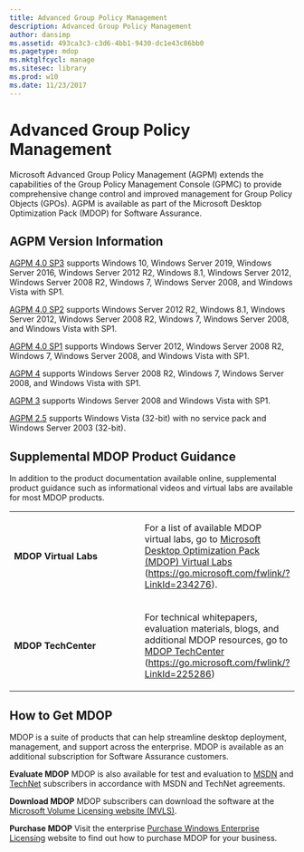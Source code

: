 ```yaml
---
title: Advanced Group Policy Management
description: Advanced Group Policy Management
author: dansimp
ms.assetid: 493ca3c3-c3d6-4bb1-9430-dc1e43c86bb0
ms.pagetype: mdop
ms.mktglfcycl: manage
ms.sitesec: library
ms.prod: w10
ms.date: 11/23/2017
---
```



# Advanced Group Policy Management


Microsoft Advanced Group Policy Management (AGPM) extends the capabilities of the Group Policy Management Console (GPMC) to provide comprehensive change control and improved management for Group Policy Objects (GPOs). AGPM is available as part of the Microsoft Desktop Optimization Pack (MDOP) for Software Assurance.

## AGPM Version Information


[AGPM 4.0 SP3](agpm-40-sp3-navengl.md) supports Windows 10, Windows Server 2019, Windows Server 2016, Windows Server 2012 R2, Windows 8.1, Windows Server 2012, Windows Server 2008 R2, Windows 7, Windows Server 2008, and Windows Vista with SP1.

[AGPM 4.0 SP2](agpm-40-sp2-navengl.md) supports Windows Server 2012 R2, Windows 8.1, Windows Server 2012, Windows Server 2008 R2, Windows 7, Windows Server 2008, and Windows Vista with SP1.

[AGPM 4.0 SP1](agpm-40-sp1-navengl.md) supports Windows Server 2012, Windows Server 2008 R2, Windows 7, Windows Server 2008, and Windows Vista with SP1.

[AGPM 4](agpm-4-navengl.md) supports Windows Server 2008 R2, Windows 7, Windows Server 2008, and Windows Vista with SP1.

[AGPM 3](agpm-3-navengl.md) supports Windows Server 2008 and Windows Vista with SP1.

[AGPM 2.5](agpm-25-navengl.md) supports Windows Vista (32-bit) with no service pack and Windows Server 2003 (32-bit).

## Supplemental MDOP Product Guidance


In addition to the product documentation available online, supplemental product guidance such as informational videos and virtual labs are available for most MDOP products.

<table>
<colgroup>
<col width="50%" />
<col width="50%" />
</colgroup>
<tbody>
<tr class="even">
<td align="left"><p><strong>MDOP Virtual Labs</strong></p></td>
<td align="left"><p>For a list of available MDOP virtual labs, go to <a href="https://go.microsoft.com/fwlink/?LinkId=234276" data-raw-source="[Microsoft Desktop Optimization Pack (MDOP) Virtual Labs](https://go.microsoft.com/fwlink/?LinkId=234276)">Microsoft Desktop Optimization Pack (MDOP) Virtual Labs</a> (<a href="https://go.microsoft.com/fwlink/?LinkId=234276" data-raw-source="https://go.microsoft.com/fwlink/?LinkId=234276">https://go.microsoft.com/fwlink/?LinkId=234276</a>).</p></td>
</tr>
<tr class="odd">
<td align="left"><p><strong>MDOP TechCenter</strong></p></td>
<td align="left"><p>For technical whitepapers, evaluation materials, blogs, and additional MDOP resources, go to <a href="https://go.microsoft.com/fwlink/?LinkId=225286" data-raw-source="[MDOP TechCenter](https://go.microsoft.com/fwlink/?LinkId=225286)">MDOP TechCenter</a> (<a href="https://go.microsoft.com/fwlink/?LinkId=225286" data-raw-source="https://go.microsoft.com/fwlink/?LinkId=225286">https://go.microsoft.com/fwlink/?LinkId=225286</a>)</p>
<p></p></td>
</tr>
</tbody>
</table>

 

## <a href="" id="bkmk-getmdop"></a>How to Get MDOP


MDOP is a suite of products that can help streamline desktop deployment, management, and support across the enterprise. MDOP is available as an additional subscription for Software Assurance customers.

<a href="" id="evaluate-mdop"></a>**Evaluate MDOP**
MDOP is also available for test and evaluation to [MSDN](https://msdn.microsoft.com/subscriptions/downloads/default.aspx?PV=42:178) and [TechNet](https://technet.microsoft.com/subscriptions/downloads/default.aspx?PV=42:178) subscribers in accordance with MSDN and TechNet agreements.

<a href="" id="download-mdop"></a>**Download MDOP**
MDOP subscribers can download the software at the [Microsoft Volume Licensing website (MVLS)](https://go.microsoft.com/fwlink/?LinkId=166331).

<a href="" id="purchase-mdop"></a>**Purchase MDOP**
Visit the enterprise [Purchase Windows Enterprise Licensing](https://www.microsoft.com/windows/enterprise/how-to-buy.aspx) website to find out how to purchase MDOP for your business.

 

 





